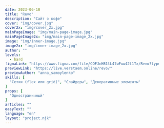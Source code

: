 ```yaml
---
date: 2023-06-10
title: "Revo"
description: "Сайт о кофе"
cover: "img/cover.jpg"
cover2x: "img/cover_2x.jpg"
mainPageImage: "img/main-page-image.jpg"
mainPageImage2x: "img/main-page-image_2x.jpg"
image: "img/inner-image.jpg"
image2x: "img/inner-image_2x.jpg"
author: ""
levels:
  - hard
figmaLink: "https://www.figma.com/file/COFJnHB1lL47wFuw42t1Tx/Revo?type=design&node-id=0%3A1&t=UcE8nzia6sDKQmcl-1"
previewLink: "https://live.verstaem.online/revo/"
previewAuthor: "anna_samoylenko"
skills: [
  "Сетки (flex или grid)", "Слайдеры", "Декоративные элементы"
]
props: [
  'Одностраничный'
]
articles: ""
easyText: ""
language: "en"
layout: "project.njk"
---
```

